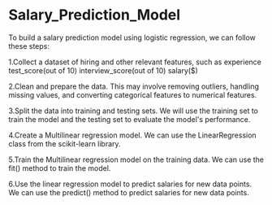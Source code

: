 # Salary_Prediction_Model
To build a salary prediction model using logistic regression, we can follow these steps:

1.Collect a dataset of hiring and other relevant features, such as 
experience	test_score(out of 10)	interview_score(out of 10)	salary($)

2.Clean and prepare the data. This may involve removing outliers, handling missing values, and converting categorical features to numerical features.

3.Split the data into training and testing sets. We will use the training set to train the model and the testing set to evaluate the model's performance.

4.Create a Multilinear regression model. We can use the LinearRegression class from the scikit-learn library.

5.Train the  Multilinear regression model on the training data. We can use the fit() method to train the model.

6.Use the linear regression model to predict salaries for new data points. We can use the predict() method to predict salaries for new data points.
